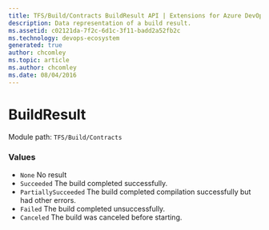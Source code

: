 ```yaml
---
title: TFS/Build/Contracts BuildResult API | Extensions for Azure DevOps Services
description: Data representation of a build result.
ms.assetid: c02121da-7f2c-6d1c-3f11-badd2a52fb2c
ms.technology: devops-ecosystem
generated: true
author: chcomley
ms.topic: article
ms.author: chcomley
ms.date: 08/04/2016
---
```


# BuildResult

Module path: `TFS/Build/Contracts`

### Values

- `None` No result
- `Succeeded` The build completed successfully.
- `PartiallySucceeded` The build completed compilation successfully but had other errors.
- `Failed` The build completed unsuccessfully.
- `Canceled` The build was canceled before starting.
